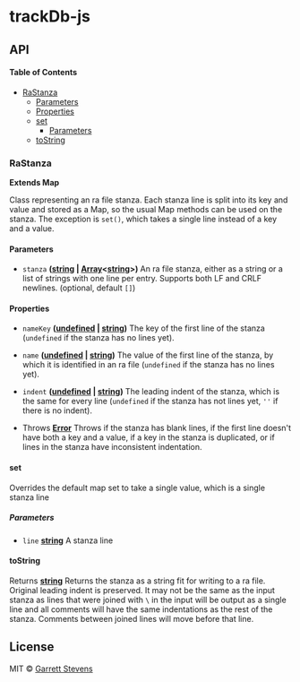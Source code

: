 # trackDb-js

## API

<!-- Generated by documentation.js. Update this documentation by updating the source code. -->

#### Table of Contents

-   [RaStanza](#rastanza)
    -   [Parameters](#parameters)
    -   [Properties](#properties)
    -   [set](#set)
        -   [Parameters](#parameters-1)
    -   [toString](#tostring)

### RaStanza

**Extends Map**

Class representing an ra file stanza. Each stanza line is split into its key
and value and stored as a Map, so the usual Map methods can be used on the
stanza. The exception is `set()`, which takes a single line instead of a key
and a value.

#### Parameters

-   `stanza` **([string](https://developer.mozilla.org/docs/Web/JavaScript/Reference/Global_Objects/String) \| [Array](https://developer.mozilla.org/docs/Web/JavaScript/Reference/Global_Objects/Array)&lt;[string](https://developer.mozilla.org/docs/Web/JavaScript/Reference/Global_Objects/String)>)** An ra file stanza, either as a
    string or a list of strings with one line per entry. Supports both LF and
    CRLF newlines. (optional, default `[]`)

#### Properties

-   `nameKey` **([undefined](https://developer.mozilla.org/docs/Web/JavaScript/Reference/Global_Objects/undefined) \| [string](https://developer.mozilla.org/docs/Web/JavaScript/Reference/Global_Objects/String))** The key of the first line of the
    stanza (`undefined` if the stanza has no lines yet).
-   `name` **([undefined](https://developer.mozilla.org/docs/Web/JavaScript/Reference/Global_Objects/undefined) \| [string](https://developer.mozilla.org/docs/Web/JavaScript/Reference/Global_Objects/String))** The value of the first line of the
    stanza, by which it is identified in an ra file  (`undefined` if the stanza
    has no lines yet).
-   `indent` **([undefined](https://developer.mozilla.org/docs/Web/JavaScript/Reference/Global_Objects/undefined) \| [string](https://developer.mozilla.org/docs/Web/JavaScript/Reference/Global_Objects/String))** The leading indent of the stanza,
    which is the same for every line (`undefined` if the stanza has not lines
    yet, `''` if there is no indent).


-   Throws **[Error](https://developer.mozilla.org/docs/Web/JavaScript/Reference/Global_Objects/Error)** Throws if the stanza has blank lines, if the first line
    doesn't have both a key and a value, if a key in the stanza is
    duplicated, or if lines in the stanza have inconsistent indentation.

#### set

Overrides the default map set to take a single value, which is a single
stanza line

##### Parameters

-   `line` **[string](https://developer.mozilla.org/docs/Web/JavaScript/Reference/Global_Objects/String)** A stanza line

#### toString

Returns **[string](https://developer.mozilla.org/docs/Web/JavaScript/Reference/Global_Objects/String)** Returns the stanza as a string fit for writing to a ra
file. Original leading indent is preserved. It may not be the same as the
input stanza as lines that were joined with `\` in the input will be output
 as a single line and all comments will have the same indentations as the
rest of the stanza. Comments between joined lines will move before that
line.

## License

MIT © [Garrett Stevens](https://github.com/garrettjstevens)
